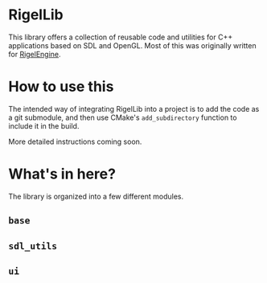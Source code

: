 # RigelLib

This library offers a collection of reusable code and utilities for C++ applications based on SDL and OpenGL. Most of this was originally written for [RigelEngine](https://github.com/lethal-guitar/RigelEngine).

# How to use this

The intended way of integrating RigelLib into a project is to add the code as a git submodule, and then use CMake's `add_subdirectory` function to include it in the build.

More detailed instructions coming soon.

# What's in here?

The library is organized into a few different modules.

## `base`

## `sdl_utils`

## `ui`


